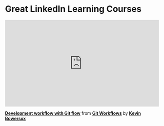 <h1>Great LinkedIn Learning Courses</h1>

<div style="position:relative;height:0;padding-bottom:56.25%"><iframe width="640" height="360" src="https://www.linkedin.com/learning/embed/git-workflows/development-workflow-with-git-flow?autoplay=false&claim=AQHYU5oKHkcQagAAAYPSyazT68DQ4AnYTVDsIZ6Cm-u0ni9DFZLsbWMFe12RHCNew0HpixMswLF0XtOKvqDZKW4h_ehpr5AnV0LqU-7JtTN_9LmGfGbGeXOj8r731qS1Bv3RmF2a6VcEGtEdfisoNCqFgneJ4KcrIzvd9sFN1to7uhzz_ZOnsr8kcO9x7fv8PodT0aPHFad3QUDO5G0s6TYB-cAakuUvZr7WHseyKoHVINYlyuTjyMLsY--uIPYSWi2ay7ZD6wU4FmIuZBb8wbl-cFG8XyrjUIg5v9652M89RUoednkVQK09hA0GkHG1MamU-54jTrdzVqC8V1RX3cH_kyTrM6mN9yj8o-odza-h3GMY57Z_pnzccS-Nr7GB67Y95pjRZQQsPiHB6LYyHyBmMUXpO6_5cWRjt7H39sApBqfMjWtAJzMxTIALBY4lag-ZPh3ngir0C61bNADJpcWbppKtq0eriOAQGrNII4AbZRewyJQY2MGqFToSvLdOA2yWKnO56lf6XKpiNoqCHDWSnz6oG467OWVQdBlJp2zQKmGi2C1HBAAOAZrJxV-zb_SeKsLRlVnLdmAR7gK67Hskz0L9Ya9V84PH7mJzIbSXivY9jSQDliA_0x6GkUiGgsK9VrqxUIlOGog6uPAuzVFuz-hBdZ8a4U1vd1tyt3REkmIMXmmOq3ZKupSGx7ObwUWUCEhJTer5ECvk5rkCK8qTszJ3ILkkhVtDxjQ2a1S_8okFSuwQfkrWTwRnBcjTxp1qeBCAFcJ2kftu-8xPVtZNYqOK85_801Ir6BwVrGIOfINIkHjZukHA_qNeh9mHTOmeZo0ZVF-gy5zHxxarv9rt8o9A8iJhbrTaIt1e4Dj3-4bMDfviUeywJW_WhzAaNkJTaFw9Rn6Gp4hWURZbVolqm0fFWwMpuqKP-8_bTF2rd9TEXnw4QoKeZFRtLhzdpbEjsEnpA-dQycSWmNWar1ha9P9icpntVoD-uIss3F9913awqS7LsV-J7nyPc8x2SzpLNHPjErNuj_UdkTwxc-7dQJGMVNxyOGu_zDWXXL91DBksE2FNgoYg5uvPn_ct7wEjVDj9rQnJYumc3SeOKOJwmPwAOmR5-Z3_eJLhbnRK46CgBP1UVYp9gk3ny_kGIxCwXHHPEtl86YTk5SwMmtmM2V-E0XFuteaFewh_2o3bOAxBA9gLqt-L&lipi=urn%3Ali%3Apage%3Ad_learning_content%3Boq4VhVRiR9WdBl4JKyvoug%3D%3D&licu" mozallowfullscreen="true" webkitallowfullscreen="true" allowfullscreen="true" frameborder="0" style="position:absolute;width:100%;height:100%;left:0"></iframe></div><p><strong><a href="https://www.linkedin.com/learning/git-workflows/development-workflow-with-git-flow?trk=embed_lil">Development workflow with Git flow</a></strong> from <strong><a href="https://www.linkedin.com/learning/git-workflows?trk=embed_lil">Git Workflows</a></strong> by <strong><a href="https://www.linkedin.com/learning/instructors/kevin-bowersox?trk=embed_lil">Kevin Bowersox</a></strong></p>
